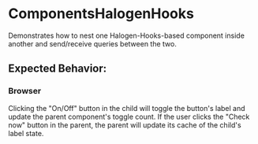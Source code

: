# ComponentsHalogenHooks

Demonstrates how to nest one Halogen-Hooks-based component inside another and send/receive queries between the two.

## Expected Behavior:

### Browser

Clicking the "On/Off" button in the child will toggle the button's label and update the parent component's toggle count. If the user clicks the "Check now" button in the parent, the parent will update its cache of the child's label state.
